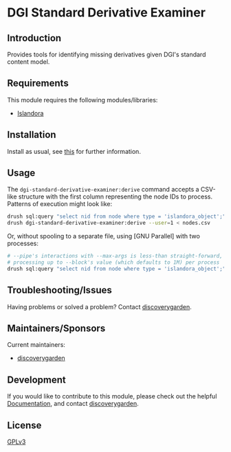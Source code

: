 # DGI Standard Derivative Examiner

## Introduction

Provides tools for identifying missing derivatives given DGI's standard content model.

## Requirements

This module requires the following modules/libraries:

* [Islandora](https://www.github.com/islandora/islandora)

## Installation

Install as usual, see
[this](https://www.drupal.org/docs/extending-drupal/installing-modules) for
further information.

## Usage

The `dgi-standard-derivative-examiner:derive` command accepts a CSV-like structure with the first column representing the node IDs to process. Patterns of execution might look like:

```bash
drush sql:query "select nid from node where type = 'islandora_object';" > nodes.csv
drush dgi-standard-derivative-examiner:derive --user=1 < nodes.csv
```

Or, without spooling to a separate file, using [GNU Parallel] with two processes:

```bash
# --pipe's interactions with --max-args is less-than straight-forward, seemingly
# processing up to --block's value (which defaults to 1M) per process
drush sql:query "select nid from node where type = 'islandora_object';" | parallel --pipe --max-args 100 --block 400 -j2 drush dgi-standard-derivative-examiner:derive --user=1
```

## Troubleshooting/Issues

Having problems or solved a problem? Contact
[discoverygarden](http://support.discoverygarden.ca).

## Maintainers/Sponsors

Current maintainers:

* [discoverygarden](http://www.discoverygarden.ca)

## Development

If you would like to contribute to this module, please check out the helpful
[Documentation](https://github.com/Islandora/islandora/wiki#wiki-documentation-for-developers),
and contact [discoverygarden](http://support.discoverygarden.ca).

## License

[GPLv3](http://www.gnu.org/licenses/gpl-3.0.txt)
